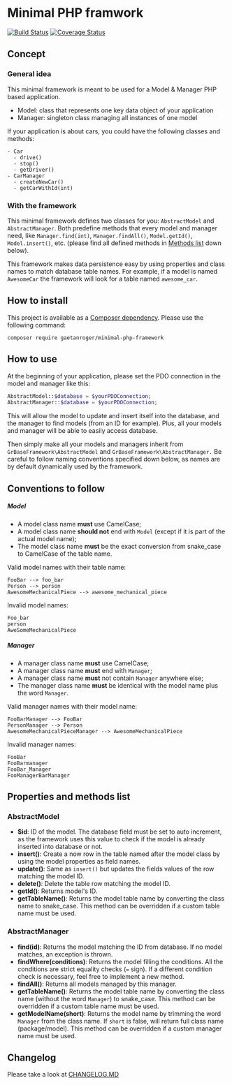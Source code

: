 # Minimal PHP framwork
[![Build Status](https://travis-ci.org/GaetanRoger/minimal-php-framework.svg?branch=master)](https://travis-ci.org/GaetanRoger/minimal-php-framework)
[![Coverage Status](https://coveralls.io/repos/github/GaetanRoger/minimal-php-framework/badge.svg?branch=master)](https://coveralls.io/github/GaetanRoger/minimal-php-framework?branch=master)


## Concept
### General idea
This minimal framework is meant to be used for a Model & Manager PHP based application.

- Model: class that represents one key data object of your application
- Manager: singleton class managing all instances of one model

If your application is about cars, you could have the following classes and methods:
```
- Car
  - drive()
  - stop()
  - getDriver()
- CarManager
  - createNewCar()
  - getCarWithId(int)
```

### With the framework
This minimal framework defines two classes for you: `AbstractModel` and `AbstractManager`.
Both predefine methods that every model and manager need, like `Manager.find(int)`, 
`Manager.findAll()`, `Model.getId()`, `Model.insert()`, etc. (please find all defined methods in [Methods list](#methods-list) down below).

This framework makes data persistence easy by using properties and class names to match database table names.
For example, if a model is named `AwesomeCar` the framework will look for a table named `awesome_car`. 



## How to install
This project is available as a [Composer dependency](https://packagist.org/packages/gaetanroger/minimal-php-framework).
Please use the following command:
```
composer require gaetanroger/minimal-php-framework
```

## How to use
At the beginning of your application, please set the PDO connection in the model and manager like this:
```php
AbstractModel::$database = $yourPDOConnection;
AbstractManager::$database = $yourPDOConnection;
```
This will allow the model to update and insert itself into the database, and the manager to find models (from an ID for 
example). Plus, all your models and manager will be able to easily access database.

Then simply make all your models and managers inherit from `GrBaseFramework\AbstractModel` and 
`GrBaseFramework\AbstractManager.` Be careful to follow naming conventions specified down below, as names are by default
dynamically used by the framework.

## Conventions to follow
##### Model
* A model class name **must** use CamelCase;
* A model class name **should not** end with `Model` (except if it is part of the actual model name);
* The model class name **must** be the exact conversion from snake_case to CamelCase of the table name.

Valid model names with their table name:
```
FooBar --> foo_bar
Person --> person
AwesomeMechanicalPiece --> awesome_mechanical_piece
```
Invalid model names:
```
Foo_bar
person
AweSomeMechanicalPiece
```

##### Manager
* A manager class name **must** use CamelCase;
* A manager class name **must** end with `Manager`;
* A manager class name **must** not contain `Manager` anywhere else;
* The manager class name **must** be identical with the model name plus the word `Manager`. 

Valid manager names with their model name:
```
FooBarManager --> FooBar
PersonManager --> Person
AwesomeMechanicalPieceManager --> AwesomeMechanicalPiece
```
Invalid manager names:
```
FooBar
FooBarmanager
FooBar_Manager
FooManagerBarManager
```

## <a name="methods-list">Properties and methods list</a>
### AbstractModel
- **$id**: ID of the model. The database field must be set to auto increment, as the framework uses this value to check
if the model is already inserted into database or not.
- **insert()**: Create a now row in the table named after the model class by using the model properties as field names.
- **update()**: Same as `insert()` but updates the fields values of the row matching the model ID.
- **delete()**: Delete the table row matching the model ID.
- **getId()**: Returns model's ID.
- **getTableName()**: Returns the model table name by converting the class name to snake_case. This method can be
overridden if a custom table name must be used.

### AbstractManager
- **find(id)**: Returns the model matching the ID from database. If no model matches, an exception is thrown.
- **findWhere(conditions)**: Returns the model filling the conditions. All the conditions are strict equality 
checks (`=` sign). If a different condition check is necessary, feel free to implement a new method.
- **findAll()**: Returns all models managed by this manager.
- **getTableName()**: Returns the model table name by converting the class name (without the word `Manager`) to 
snake_case. This method can be overridden if a custom table name must be used.
- **getModelName(short)**: Returns the model name by trimming the word `Manager` from the class name. If `short` is 
false, will return full class name (package/model). This method can be overridden if a custom manager name must be used.

## Changelog
Please take a look at [CHANGELOG.MD](CHANGELOG.md)